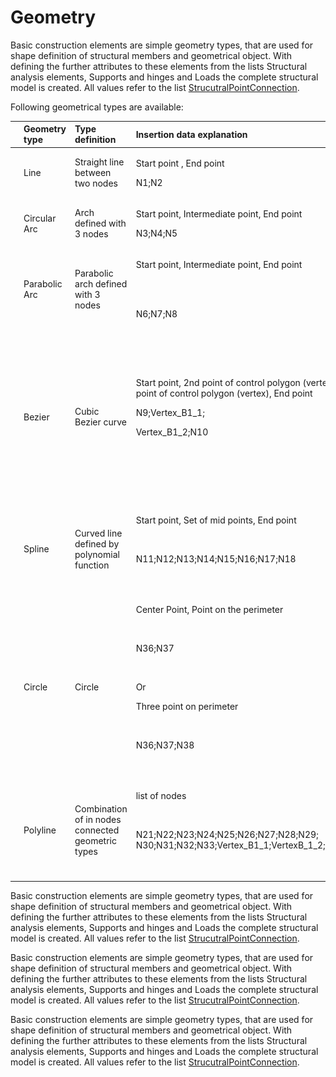 # Geometry

Basic construction elements are simple geometry types, that are used for shape definition of structural members and geometrical object. With defining the further attributes to these elements from the lists Structural analysis elements, Supports and hinges and Loads the complete structural model is created. All values refer to the list [StrucutralPointConnection](https://saf.guide/Content/A_Objects/5_StructuralPointConnection.htm).

Following geometrical types are available:

<table>
  <thead>
    <tr>
      <th style="text-align:left"></th>
      <th style="text-align:left">Geometry type</th>
      <th style="text-align:left">Type definition</th>
      <th style="text-align:left">Insertion data explanation</th>
      <th style="text-align:left">SAF geometry strings</th>
      <th style="text-align:left">Notes</th>
    </tr>
  </thead>
  <tbody>
    <tr>
      <td style="text-align:left">
        <img src=".gitbook/assets/4_geometry_line.png" alt="1" />
      </td>
      <td style="text-align:left">Line</td>
      <td style="text-align:left">Straight line between two nodes</td>
      <td style="text-align:left">
        <p>Start point , End point</p>
        <p>N1;N2</p>
      </td>
      <td style="text-align:left">Line</td>
      <td style="text-align:left">-</td>
    </tr>
    <tr>
      <td style="text-align:left">
        <img src=".gitbook/assets/4_geometry_CA_2.png" alt="1" />
      </td>
      <td style="text-align:left">Circular Arc</td>
      <td style="text-align:left">Arch defined with 3 nodes</td>
      <td style="text-align:left">
        <p>Start point, Intermediate point, End point</p>
        <p>N3;N4;N5</p>
      </td>
      <td style="text-align:left">Circular Arc</td>
      <td style="text-align:left">-</td>
    </tr>
    <tr>
       <td style="text-align:left">
        <img src=".gitbook/assets/4_geometry_PA.png" alt="1" />
      </td>
      <td style="text-align:left">Parabolic Arc</td>
      <td style="text-align:left">
        <p>Parabolic arch defined with 3 nodes
          <br />
        </p>
        <p></p>
      </td>
      <td style="text-align:left">
        <p>Start point, Intermediate point, End point
          <br />
          <br />
        </p>
        <p>
          <br />
        </p>
        <p>N6;N7;N8</p>
      </td>
      <td style="text-align:left">Parabolic Arc</td>
      <td style="text-align:left">-</td>
    </tr>
    <tr>
       <td style="text-align:left">
        <img src=".gitbook/assets/4_geometry_bezier.png" alt="1" />
      </td>
      <td style="text-align:left">Bezier</td>
      <td style="text-align:left">Cubic Bezier curve</td>
      <td style="text-align:left">
        <p>Start point, 2nd point of control polygon (vertex), 3rd point of control
          polygon (vertex), End point</p>
        <p>N9;Vertex_B1_1;</p>
        <p>Vertex_B1_2;N10
          <br />
        </p>
        <p>
          <br />
        </p>
        <p></p>
      </td>
      <td style="text-align:left">Bezier</td>
      <td style="text-align:left">
        <p>N9 and N10 stands for start and end node</p>
        <p>Vertex_B1_1, Vertex_B1_2 define vertexes of bezier curve</p>
        <p>All values refers to list StrucutralPointConnection</p>
        <p>Bezier curve is parabolic, when 2nd and 3rd control points are the identical
          (values of coordinates are the same)</p>
      </td>
    </tr>
    <tr>
       <td style="text-align:left">
        <img src=".gitbook/assets/4_geometry_spline.png" alt="1" />
      </td>
      <td style="text-align:left">Spline</td>
      <td style="text-align:left">Curved line defined by polynomial function</td>
      <td style="text-align:left">
        <p>Start point, Set of mid points, End point
          <br />
        </p>
        <p>
          <br />
        </p>
        <p>N11;N12;N13;N14;N15;N16;N17;N18
          <br />
        </p>
        <p>
          <br />
        </p>
      </td>
      <td style="text-align:left">Spline-8</td>
      <td style="text-align:left">&quot;Spline-<em>&quot; where &quot;</em>&quot; stands for number of nodes
        defining the spline</td>
    </tr>
    <tr>
      <td style="text-align:left"></td>
      <td style="text-align:left">Circle</td>
      <td style="text-align:left">Circle</td>
      <td style="text-align:left">
        <p>Center Point, Point on the perimeter
          <br />
        </p>
        <p>
          <br />
        </p>
        <p>N36;N37
          <br />
        </p>
        <p>
          <br />
        </p>
        <p>Or</p>
        <p>Three point on perimeter
          <br />
        </p>
        <p>
          <br />
        </p>
        <p>N36;N37;N38
          <br />
        </p>
        <p>
          <br />
        </p>
        <p></p>
      </td>
      <td style="text-align:left">
        <p>Circle and Point
          <br />
        </p>
        <p>
          <br />
        </p>
        <p>or</p>
        <p>Circle by 3 points
          <br />
        </p>
        <p>
          <br />
        </p>
      </td>
      <td style="text-align:left">Circle is not valid to define StrucutralCurveMember
        <br />
      </td>
    </tr>
    <tr>
       <td style="text-align:left">
        <img src=".gitbook/assets/4_Geometry_poly_line.png" alt="1" />
      </td>
      <td style="text-align:left">Polyline</td>
      <td style="text-align:left">Combination of in nodes connected geometric types
        <br />
      </td>
      <td style="text-align:left">
        <p>list of nodes
          <br />
        </p>
        <p>
          <br />
        </p>
        <p>N21;N22;N23;N24;N25;N26;N27;N28;N29; N30;N31;N32;N33;Vertex_B1_1;VertexB_1_2;N34;N35
          <br
          />
        </p>
        <p>
          <br />
        </p>
        <p></p>
      </td>
      <td style="text-align:left">Line;Line;Spline-7;Line;Circular Arc;Line;Bezier;Line</td>
      <td style="text-align:left">
        <p>Detail explanation can be found in notes below
          <br />
        </p>
        <p></p>
      </td>
    </tr>
  </tbody>
</table>

Basic construction elements are simple geometry types, that are used for shape definition of structural members and geometrical object. With defining the further attributes to these elements from the lists Structural analysis elements, Supports and hinges and Loads the complete structural model is created. All values refer to the list [StrucutralPointConnection](https://saf.guide/Content/A_Objects/5_StructuralPointConnection.htm).

Basic construction elements are simple geometry types, that are used for shape definition of structural members and geometrical object. With defining the further attributes to these elements from the lists Structural analysis elements, Supports and hinges and Loads the complete structural model is created. All values refer to the list [StrucutralPointConnection](https://saf.guide/Content/A_Objects/5_StructuralPointConnection.htm).

Basic construction elements are simple geometry types, that are used for shape definition of structural members and geometrical object. With defining the further attributes to these elements from the lists Structural analysis elements, Supports and hinges and Loads the complete structural model is created. All values refer to the list [StrucutralPointConnection](https://saf.guide/Content/A_Objects/5_StructuralPointConnection.htm).

